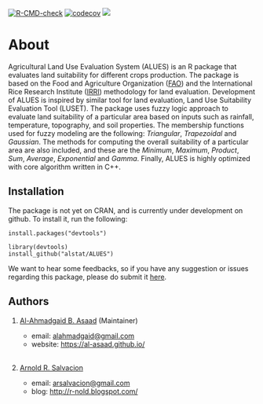 <!-- badges: start -->
[![R-CMD-check](https://github.com/alstat/ALUES/workflows/R-CMD-check/badge.svg)](https://github.com/alstat/ALUES/actions)
[![codecov](https://codecov.io/gh/alstat/ALUES/branch/master/graph/badge.svg?token=UE1J3JZK48)](https://codecov.io/gh/alstat/ALUES)
[![](https://img.shields.io/badge/docs-dev-blue.svg)](https://alstat.github.io/ALUES)
<!-- badges: end -->
  
About
=====
Agricultural Land Use Evaluation System (ALUES) is an R package that evaluates land suitability for
different crops production. The package is based on the Food and Agriculture Organization ([FAO](http://www.fao.org/home/en/)) and the
International Rice Research Institute ([IRRI](http://irri.org/)) methodology for land evaluation. Development of ALUES is
inspired by similar tool for land evaluation, Land Use Suitability Evaluation Tool (LUSET). The package
uses fuzzy logic approach to evaluate land suitability of a particular area based on inputs such as rainfall,
temperature, topography, and soil properties. The membership functions used for fuzzy modeling are the
following: _Triangular_, _Trapezoidal_ and _Gaussian_. The methods for computing the overall suitability of a particular area are also included, and these are the _Minimum_, _Maximum_, _Product_, _Sum_, _Average_, _Exponential_ and _Gamma_. Finally, ALUES is highly optimized with core algorithm written in C++.

## Installation
The package is not yet on CRAN, and is currently under development on github. To install it, run the following:
```{r}
install.packages("devtools")

library(devtools)
install_github("alstat/ALUES")
```
We want to hear some feedbacks, so if you have any suggestion or issues regarding this package, please do submit it [here](https://github.com/alstat/ALUES/issues).

## Authors
1. [Al-Ahmadgaid B. Asaad](https://github.com/alstat) (Maintainer)
    * email: alahmadgaid@gmail.com
    * website: https://al-asaad.github.io/
<br><br>

2. [Arnold R. Salvacion](https://github.com/arsalvacion)
    * email: arsalvacion@gmail.com
    * blog: http://r-nold.blogspot.com/


